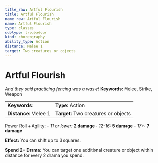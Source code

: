 ```yaml
---
title_raw: Artful Flourish
title: Artful Flourish
name_raw: Artful Flourish
name: Artful Flourish
type: classes
subtype: troubadour
kind: choreography
ability_type: Action
distance: Melee 1
target: Two creatures or objects
---
```


# Artful Flourish

*And they said practicing fencing was a waste!* **Keywords:** Melee, Strike, Weapon

|                       |                                      |
| :-------------------- | :----------------------------------- |
| **Keywords:**         | **Type:** Action                     |
| **Distance:** Melee 1 | **Target:** Two creatures or objects |

Power Roll + Agility: - *11 or lower:* **2 damage** - *12-16:* **5 damage** - *17+:* **7 damage**

**Effect:** You can shift up to 3 squares.

**Spend 2+ Drama:** You can target one additional creature or object within distance for every 2 drama you spend.
